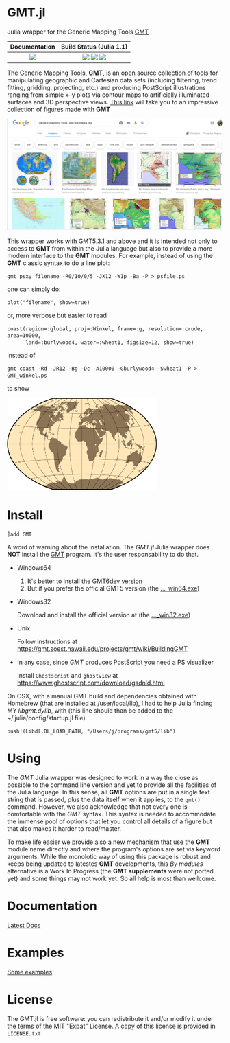GMT.jl
======

Julia wrapper for the Generic Mapping Tools [GMT](http://gmt.soest.hawaii.edu)

| **Documentation**                       | **Build Status (Julia 1.1)**              |
|:---------------------------------------:|:-----------------------------------------:|
| [![][docs-latest-img]][docs-latest-url] | [![][travis-img]][travis-url] [![][appveyor-img]][appveyor-url] [![][codecov-img]][codecov-url] |

[docs-latest-img]: https://img.shields.io/badge/docs-latest-blue.svg
[docs-latest-url]: https://genericmappingtools.github.io/GMT.jl/latest

[travis-img]: https://travis-ci.org/GenericMappingTools/GMT.jl.svg?branch=master
[travis-url]: https://travis-ci.org/GenericMappingTools/GMT.jl

[appveyor-img]: https://ci.appveyor.com/api/projects/status/usjewfb5v48m18kh/branch/master?svg=true
[appveyor-url]: https://ci.appveyor.com/project/joa-quim/gmt-jl-suu4y/branch/master

[codecov-img]: http://codecov.io/github/GenericMappingTools/GMT.jl/coverage.svg?branch=master
[codecov-url]: http://codecov.io/github/GenericMappingTools/GMT.jl?branch=master

[//]: # ([coveralls-img]: https://coveralls.io/repos/github/GenericMappingTools/GMT.jl/badge.svg?branch=master)
[//]: # ([coveralls-url]: https://coveralls.io/github/GenericMappingTools/GMT.jl?branch=master)

The Generic Mapping Tools, **GMT**, is an open source collection of tools for manipulating geographic
and Cartesian data sets (including filtering, trend fitting, gridding, projecting, etc.) and producing
PostScript illustrations ranging from simple x–y plots via contour maps to artificially illuminated
surfaces and 3D perspective views.
[This link](https://www.google.com/search?q=%22generic+mapping+tools%22+site%3Awikimedia.org&tbm=isch#imgrc=_)
will take you to an impressive collection of figures made with **GMT**

<img src="docs/src/figures/GMT_wikimeia.jpg" width="800" class="center"/>

This wrapper works with GMT5.3.1 and above and it is intended not only to access to **GMT** from
within the Julia language but also to provide a more modern interface to the **GMT** modules.
For example, instead of using the **GMT** classic syntax to do a line plot:

    gmt psxy filename -R0/10/0/5 -JX12 -W1p -Ba -P > psfile.ps

one can simply do:

    plot("filename", show=true)

or, more verbose but easier to read

    coast(region=:global, proj=:Winkel, frame=:g, resolution=:crude, area=10000,
          land=:burlywood4, water=:wheat1, figsize=12, show=true)

instead of

    gmt coast -Rd -JR12 -Bg -Dc -A10000 -Gburlywood4 -Swheat1 -P > GMT_winkel.ps

to show

<img src="docs/src/figures/mapproj/GMT_winkel.png" width="350" class="center"/>

Install
=======

    ]add GMT

A word of warning about the installation. The *GMT.jl* Julia wrapper does **NOT** install the
[GMT](http://gmt.soest.hawaii.edu) program. It's the user responsability to do that.

  * Windows64
     1. It's better to install the [GMT6dev version](http://w3.ualg.pt/~jluis/mirone/downloads/gmt.html)
     2. But if you prefer the official GMT5 version (the [..._win64.exe](https://gmt.soest.hawaii.edu/projects/gmt/wiki/Download))

  * Windows32

      Download and install the official version at (the [..._win32.exe](https://gmt.soest.hawaii.edu/projects/gmt/wiki/Download))

  * Unix
  
      Follow instructions at <https://gmt.soest.hawaii.edu/projects/gmt/wiki/BuildingGMT>

  * In any case, since *GMT* produces PostScript you need a PS visualizer

      Install `Ghostscript` and `ghostview` at <https://www.ghostscript.com/download/gsdnld.html>

On OSX, with a manual GMT build and dependencies obtained with Homebrew (that are installed at
/user/local/lib), I had to help Julia finding MY *libgmt.dylib*, with (this line should than be
added to the ~/.julia/config/startup.jl file)

    push!(Libdl.DL_LOAD_PATH, "/Users/j/programs/gmt5/lib")

Using
=====

The *GMT* Julia wrapper was designed to work in a way the close as possible to the command line version
and yet to provide all the facilities of the Julia language. In this sense, all **GMT** options are put
in a single text string that is passed, plus the data itself when it applies, to the ``gmt()`` command.
However, we also acknowledge that not every one is comfortable with the *GMT* syntax. This syntax is
needed to accommodate the immense pool of options that let you control all details of a figure but that
also makes it harder to read/master.

To make life easier we provide also a new mechanism that use the **GMT** module name directly and where
the program's options are set via keyword arguments. While the monolotic way of using this package is
robust and keeps being updated to latestes **GMT** developments, this *By modules* alternative is a Work
In Progress (the **GMT supplements** were not ported yet) and some things may not work yet. So all help
is most than wellcome.

Documentation
=============

[Latest Docs](https://genericmappingtools.github.io/GMT.jl/latest)

Examples
========

[Some examples](https://genericmappingtools.github.io/GMT.jl/latest/examples)

License
=======

The GMT.jl is free software: you can redistribute it and/or modify it under the terms of the MIT "Expat"
License. A copy of this license is provided in ``LICENSE.txt``
